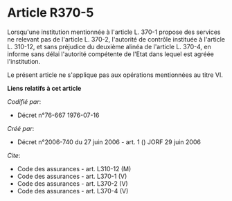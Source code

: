 # Article R370-5

Lorsqu'une institution mentionnée à l'article L. 370-1 propose des services ne relevant pas de l'article L. 370-2, l'autorité
de contrôle instituée à l'article L. 310-12, et sans préjudice du deuxième alinéa de l'article L. 370-4, en informe sans
délai l'autorité compétente de l'Etat dans lequel est agréée l'institution.

Le présent article ne s'applique pas aux opérations mentionnées au titre VI.

**Liens relatifs à cet article**

_Codifié par_:

  - Décret n°76-667 1976-07-16

_Créé par_:

  - Décret n°2006-740 du 27 juin 2006 - art. 1 () JORF 29 juin 2006

_Cite_:

  - Code des assurances - art. L310-12 (M)
  - Code des assurances - art. L370-1 (V)
  - Code des assurances - art. L370-2 (V)
  - Code des assurances - art. L370-4 (V)
